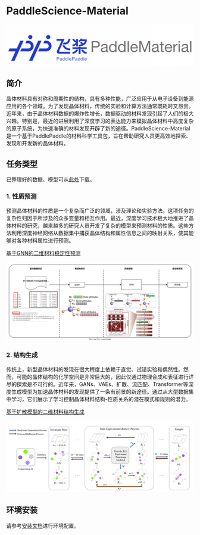 # PaddleScience-Material

<p align="center">
 <img src="docs/logo.png" align="middle" width = "600"/>
<p align="center">

## 简介

晶体材料具有对称和周期性的结构，具有多种性能，广泛应用于从电子设备到能源应用的各个领域。为了发现晶体材料，传统的实验和计算方法通常既耗时又昂贵。近年来，由于晶体材料数据的爆炸性增长，数据驱动的材料发现引起了人们的极大兴趣。特别是，最近的进展利用了深度学习的表达能力来模拟晶体材料中高度复杂的原子系统，为快速准确的材料发现开辟了新的途径。PaddleScience-Material是一个基于PaddlePaddle的材料科学工具包，旨在帮助研究人员更高效地探索、发现和开发新的晶体材料。


## 任务类型

已整理好的数据、模型可从[此处](https://pan.baidu.com/s/1payB2J7uJE8nOSa_wVSHLw?pwd=13k6)下载。

### 1. 性质预测

预测晶体材料的性质是一个复杂而广泛的领域，涉及理论和实验方法。这项任务的复杂性归因于所涉及的众多变量和相互作用。最近，深度学习技术极大地推进了晶体材料的研究，越来越多的研究人员开发了复杂的模型来预测材料的性质。这些方法利用深度神经网络从数据集中捕获晶体结构和属性信息之间的映射关系，使其能够对各种材料属性进行预测。

[基于GNN的二维材料稳定性预测](stability_prediction/README.md)

<div align="center">
    <img src="docs/flow.svg" width="900">
</div>


### 2. 结构生成

传统上，新型晶体材料的发现在很大程度上依赖于直觉、试错实验和偶然性。然而，可能的晶体结构的化学空间是非常巨大的，因此仅通过物理合成和表征进行详尽的探索是不可行的。近年来，GANs、VAEs、扩散、流匹配、Transformer等深度生成模型为加速晶体材料的发现提供了一条有前景的新途径。通过从大型数据集中学习，它们展示了学习控制晶体材料结构-性质关系的潜在模式和规则的潜力。


[基于扩散模型的二维材料结构生成](structure_prediction/README.md)

<div align="center">
    <img src="docs/diff_arch.png" width="900">
</div>

## 环境安装

请参考[安装文档](install.md)进行环境配置。
